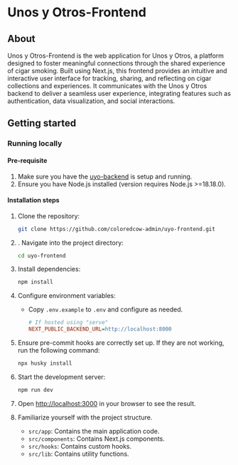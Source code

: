 # Unos y Otros-Frontend

## About

Unos y Otros-Frontend is the web application for Unos y Otros, a platform designed to foster meaningful connections through the shared experience of cigar smoking. Built using Next.js, this frontend provides an intuitive and interactive user interface for tracking, sharing, and reflecting on cigar collections and experiences. It communicates with the Unos y Otros backend to deliver a seamless user experience, integrating features such as authentication, data visualization, and social interactions.

## Getting started

### Running locally

#### Pre-requisite

1. Make sure you have the [uyo-backend](https://github.com/coloredcow-admin/uyo-backend/blob/main/README.md) is setup and running.
2. Ensure you have Node.js installed (version requires Node.js >=18.18.0).

#### Installation steps

1. Clone the repository:

   ```sh
   git clone https://github.com/coloredcow-admin/uyo-frontend.git
   ```

2. . Navigate into the project directory:
   ```sh
   cd uyo-frontend
   ```

3. Install dependencies:

   ```sh
   npm install
   ```

4. Configure environment variables:

   - Copy `.env.example` to `.env` and configure as needed.

     ```ini
     # If hosted using "serve"
     NEXT_PUBLIC_BACKEND_URL=http://localhost:8000
     ```

5. Ensure pre-commit hooks are correctly set up. If they are not working, run the following command:

   ```sh
   npx husky install
   ```

6. Start the development server:

   ```sh
   npm run dev
   ```

7. Open [http://localhost:3000](http://localhost:3000) in your browser to see the result.

8. Familiarize yourself with the project structure.
   - `src/app`: Contains the main application code.
   - `src/components`: Contains Next.js components.
   - `src/hooks`: Contains custom hooks.
   - `src/lib`: Contains utility functions.
